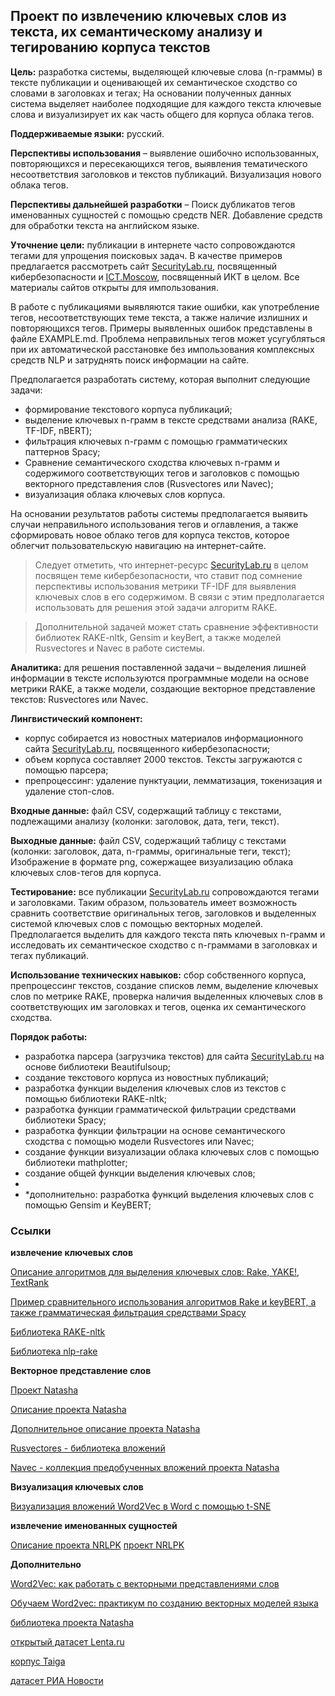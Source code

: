 ## Проект по извлечению ключевых слов из текста, их семантическому анализу и тегированию корпуса текстов

**Цель:** разработка системы, выделяющей ключевые слова (n-граммы) в тексте публикации и оценивающей их семантическое сходство со словами в заголовках и тегах; На основании полученных данных система выделяет наиболее подходящие для каждого текста ключевые слова и визуализирует их как часть общего для корпуса облака тегов.

**Поддерживаемые языки:** русский.

**Перспективы использования** – выявление ошибочно использованных, повторяющихся и пересекающихся тегов, выявления тематического несоответствия заголовков и текстов публикаций. Визуализация нового облака тегов.

**Перспективы дальнейшей разработки** – Поиск дубликатов тегов именованных сущностей с помощью средств NER. Добавление средств для обработки текста на английском языке.

**Уточнение цели:** публикации в интернете часто сопровождаются тегами для упрощения поисковых задач. В качестве примеров предлагается рассмотреть сайт [SecurityLab.ru](https://www.securitylab.ru/), посвященный кибербезопасности и [ICT.Moscow](https://ict.moscow/), посвященный ИКТ в целом. Все материалы сайтов открыты для импользования.

В работе с публикациями выявляются такие ошибки, как употребление тегов, несоответствующих теме текста, а также наличие излишних и повторяющихся тегов. Примеры выявленных ошибок представлены в файле EXAMPLE.md. Проблема неправильных тегов может усугубляться при их автоматической расстановке без импользования комплексных средств NLP и затруднять поиск информации на сайте.

Предполагается разработать систему, которая выполнит следующие задачи:
- формирование текстового корпуса публикаций;
- выделение ключевых n-грамм в тексте средствами анализа (RAKE, TF-IDF, nBERT);
- фильтрация ключевых n-грамм с помощью грамматических паттернов Spacy;
- Сравнение семантического сходства ключевых n-грамм и содержимого соответствующих тегов и заголовков с помощью векторного представления слов (Rusvectores или Navec);
- визуализация облака ключевых слов корпуса.

На основании результатов работы системы предполагается выявить случаи неправильного использования тегов и оглавления, а также сформировать новое облако тегов для корпуса текстов, которое облегчит пользовательскую навигацию на интернет-сайте.

>Следует отметить, что интернет-ресурс [SecurityLab.ru](https://www.securitylab.ru/) в целом посвящен теме кибербезопасности, что ставит под сомнение перспективы использования метрики TF-IDF для выявления ключевых слов в его содержимом. В связи с этим предполагается использовать для решения этой задачи алгоритм RAKE. 

>Дополнительной задачей может стать сравнение эффективности библиотек RAKE-nltk, Gensim и keyBert, а также моделей Rusvectores и Navec в работе системы.

**Аналитика:** для решения поставленной задачи – выделения лишней информации в тексте используются программные модели на основе метрики RAKE, а также модели, создающие векторное представление текстов: Rusvectores или Navec.

**Лингвистический компонент:**
- корпус собирается из новостных материалов информационного сайта [SecurityLab.ru](https://www.securitylab.ru/), посвященного кибербезопасности;
- объем корпуса составляет 2000 текстов. Тексты загружаются с помощью парсера;
- препроцессинг: удаление пунктуации, лемматизация, токенизация и удаление стоп-слов.

**Входные данные:** файл CSV, содержащий таблицу с текстами, подлежащими анализу (колонки: заголовок, дата, теги, текст).

**Выходные данные:** файл CSV, содержащий таблицу с текстами (колонки: заголовок, дата, n-граммы, оригинальные теги, текст); Изображение в формате png, сожержащее визуализацию облака ключевых слов-тегов для корпуса.

**Тестирование:** все публикации [SecurityLab.ru](https://www.securitylab.ru/) сопровождаются тегами и заголовками. Таким образом, пользователь имеет возможность сравнить соответствие оригинальных тегов, заголовков и выделенных системой ключевых слов с помощью векторных моделей. Предполагается выделить для каждого текста пять ключевых n-грамм и исследовать их семантическое сходство с n-граммами в заголовках и тегах публикаций. 

**Использование технических навыков:** сбор собственного корпуса, препроцессинг текстов, создание списков лемм, выделение ключевых слов по метрике RAKE, проверка наличия выделенных ключевых слов в соответствующих им заголовках и тегов, оценка их семантического сходства.

**Порядок работы:**
- разработка парсера (загрузчика текстов) для сайта [SecurityLab.ru](https://www.securitylab.ru/) на основе библиотеки Beautifulsoup;
- создание текстового корпуса из новостных публикаций;
- разработка функции выделения ключевых слов из текстов с помощью библиотеки RAKE-nltk;
- разработка функции грамматической фильтрации средствами библиотеки Spacy;
- разработка функции фильтрации на основе семантического сходства с помощью модели Rusvectores или Navec;
- создание функции визуализации облака ключевых слов с помощью библиотеки mathplotter;
- создание общей функции выделения ключевых слов;
- 
-  *дополнительно: разработка функций выделения ключевых слов с помощью Gensim и KeyBERT;
 
### Ссылки 

**извлечение ключевых слов**

[Описание алгоритмов для выделения ключевых слов: Rake, YAKE!, TextRank](https://vc.ru/newtechaudit/449493-algoritmy-dlya-vydeleniya-klyuchevyh-slov-rake-yake-textrank)

[Пример сравнительного использования алгоритмов Rake и keyBERT, а также грамматическая фильтрация средствами Spacy](https://towardsdatascience.com/keyword-extraction-a-benchmark-of-7-algorithms-in-python-8a905326d93f)

[Библиотека RAKE-nltk](https://pypi.org/project/rake-nltk/)

[Библиотека nlp-rake](https://pypi.org/project/nlp-rake/)

**Векторное представление слов**

[Проект Natasha](https://github.com/natasha)

[Описание проекта Natasha](https://habr.com/ru/post/516098/)

[Дополнительное описание проекта Natasha](https://habr.com/ru/post/349864/)

[Rusvectores - библиотека вложений](https://rusvectores.org/ru/models/)

[Navec - коллекция предобученных вложений проекта Natasha](https://github.com/natasha/navec)

**Визуализация ключевых слов**

[Визуализация вложений Word2Vec в Word с помощью t-SNE](https://machinelearningmastery.ru/google-news-and-leo-tolstoy-visualizing-word2vec-word-embeddings-with-t-sne-11558d8bd4d/)

**извлечение именованных сущностей**

[Описание проекта NRLPK](https://habr.com/ru/post/468141/)
[проект NRLPK](https://github.com/avl33/nrlpk)

**Дополнительно**

[Word2Vec: как работать с векторными представлениями слов](https://neurohive.io/ru/osnovy-data-science/word2vec-vektornye-predstavlenija-slov-dlja-mashinnogo-obuchenija/)

[Обучаем Word2vec: практикум по созданию векторных моделей языка](https://sysblok.ru/knowhow/obuchaem-word2vec-praktikum-po-sozdaniju-vektornyh-modelej-jazyka/)

[библиотека проекта Natasha](https://natasha.github.io/corus/)

[открытый датасет Lenta.ru](https://github.com/yutkin/Lenta.Ru-News-Dataset)

[корпус Taiga](https://tatianashavrina.github.io/taiga_site/)

[датасет РИА Новости](https://github.com/RossiyaSegodnya/ria_news_dataset)
